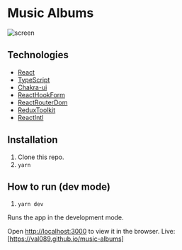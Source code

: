 # Music Albums

![screen](https://user-images.githubusercontent.com/30775271/196053235-1e555437-330b-4d95-a654-75bc089157f5.JPG)


## Technologies

- [React](https://reactjs.org/)
- [TypeScript](https://www.typescriptlang.org/)
- [Chakra-ui](https://chakra-ui.com//)
- [ReactHookForm](https://react-hook-form.com/)
- [ReactRouterDom](https://reactrouter.com/)
- [ReduxToolkit](https://redux-toolkit.js.org/)
- [ReactIntl](https://formatjs.io/docs/getting-started/installation/)

## Installation
1. Clone this repo.
2. `yarn`

## How to run (dev mode)

1. `yarn dev`

Runs the app in the development mode.

Open [http://localhost:3000](http://localhost:3000) to view it in the browser.
Live: [https://val089.github.io/music-albums]
